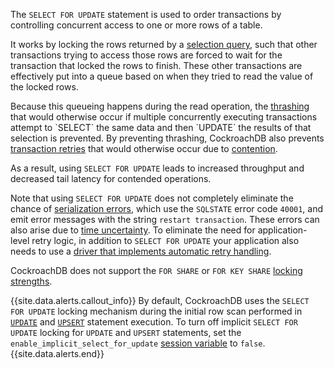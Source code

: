 The `SELECT FOR UPDATE` statement is used to order transactions by controlling concurrent access to one or more rows of a table.

It works by locking the rows returned by a [selection query][selection], such that other transactions trying to access those rows are forced to wait for the transaction that locked the rows to finish. These other transactions are effectively put into a queue based on when they tried to read the value of the locked rows.

Because this queueing happens during the read operation, the [thrashing](https://wikipedia.org/wiki/Thrashing_(computer_science)) that would otherwise occur if multiple concurrently executing transactions attempt to `SELECT` the same data and then `UPDATE` the results of that selection is prevented. By preventing thrashing, CockroachDB also prevents [transaction retries][retries] that would otherwise occur due to [contention](performance-best-practices-overview.html#transaction-contention).

As a result, using `SELECT FOR UPDATE` leads to increased throughput and decreased tail latency for contended operations.

Note that using `SELECT FOR UPDATE` does not completely eliminate the chance of [serialization errors](transaction-retry-error-reference.html), which use the `SQLSTATE` error code `40001`, and emit error messages with the string `restart transaction`. These errors can also arise due to [time uncertainty](architecture/transaction-layer.html#transaction-conflicts). To eliminate the need for application-level retry logic, in addition to `SELECT FOR UPDATE` your application also needs to use a [driver that implements automatic retry handling](transaction-retry-error-reference.html#client-side-retry-handling).

CockroachDB does not support the `FOR SHARE` or `FOR KEY SHARE` [locking strengths](select-for-update.html#locking-strengths).

{{site.data.alerts.callout_info}}
By default, CockroachDB uses the `SELECT FOR UPDATE` locking mechanism during the initial row scan performed in [`UPDATE`](update.html) and [`UPSERT`](upsert.html) statement execution. To turn off implicit `SELECT FOR UPDATE` locking for `UPDATE` and `UPSERT` statements, set the `enable_implicit_select_for_update` [session variable](set-vars.html) to `false`.
{{site.data.alerts.end}}

<!-- Reference Links -->

[retries]: transactions.html#transaction-retries
[selection]: selection-queries.html

